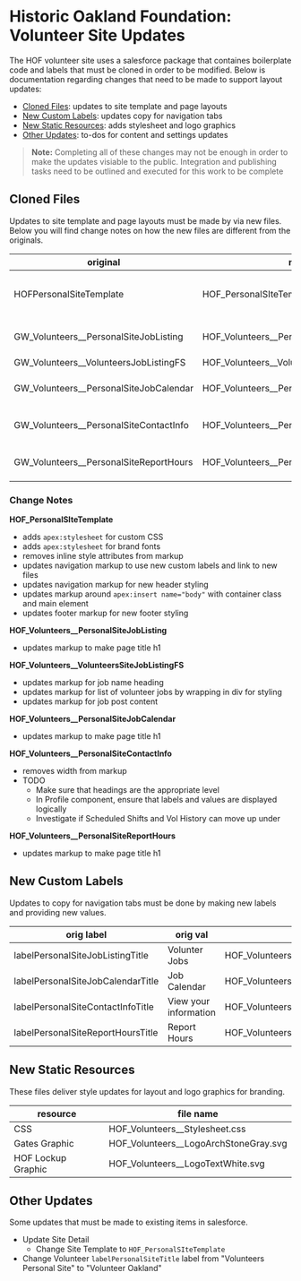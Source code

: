 # Historic Oakland Foundation: Volunteer Site Updates

The HOF volunteer site uses a salesforce package that containes boilerplate code and labels that must be cloned in order to be modified. Below is documentation regarding changes that need to be made to support layout updates:
- [Cloned Files](#cloned-files): updates to site template and page layouts
- [New Custom Labels](#new-custom-labels): updates copy for navigation tabs
- [New Static Resources](#new-static-resources): adds stylesheet and logo graphics
- [Other Updates](#other-updates): to-dos for content and settings updates

> **Note:** Completing all of these changes may not be enough in order to make the updates visiable to the public. Integration and publishing tasks need to be outlined and executed for this work to be complete

## Cloned Files

Updates to site template and page layouts must be made by via new files. Below you will find change notes on how the new files are different from the originals.

|original|new|description
|---|---|---|
HOFPersonalSiteTemplate | HOF_PersonalSIteTemplate | Site Layout (header, nav, body, footer)
GW_Volunteers__PersonalSiteJobListing | HOF_Volunteers__PersonalSiteJobListing | User Facing Page
GW_Volunteers__VolunteersJobListingFS | HOF_Volunteers__VolunteersSiteJobListingFS | Jobs Partial
GW_Volunteers__PersonalSiteJobCalendar | HOF_Volunteers__PersonalSiteJobCalendar | User Facing Page
GW_Volunteers__PersonalSiteContactInfo | HOF_Volunteers__PersonalSiteContactInfo | User Facing Page
GW_Volunteers__PersonalSiteReportHours | HOF_Volunteers__PersonalSiteReportHours | User Facing Page

### Change Notes

**HOF_PersonalSIteTemplate**
- adds `apex:stylesheet` for custom CSS
- adds `apex:stylesheet` for brand fonts
- removes inline style attributes from markup
- updates navigation markup to use new custom labels and link to new files
- updates navigation markup for new header styling
- updates markup around `apex:insert name="body"` with container class and main element
- updates footer markup for new footer styling

**HOF_Volunteers__PersonalSiteJobListing**
- updates markup to make page title h1

**HOF_Volunteers__VolunteersSiteJobListingFS**
- updates markup for job name heading 
- updates markup for list of volunteer jobs by wrapping in div for styling
- updates markup for job post content

**HOF_Volunteers__PersonalSiteJobCalendar**
- updates markup to make page title h1

**HOF_Volunteers__PersonalSiteContactInfo**
-  removes width from markup
- TODO
    - Make sure that headings are the appropriate level
    - In Profile component, ensure that labels and values are displayed logically
    - Investigate if Scheduled Shifts and Vol History can move up under 

**HOF_Volunteers__PersonalSiteReportHours**
-  updates markup to make page title h1 

## New Custom Labels

Updates to copy for navigation tabs must be done by making new labels and providing new values.

|orig label|orig val|new label|new val
|---|---|---|---|
labelPersonalSiteJobListingTitle|Volunter Jobs|HOF_Volunteers__labelPersonalSiteJobListingTitle|Volunteer Jobs
labelPersonalSiteJobCalendarTitle|Job Calendar|HOF_Volunteers__labelPersonalSiteJobCalendarTitle|Calendar
labelPersonalSiteContactInfoTitle|View your information|HOF_Volunteers__labelPersonalSiteContactInfoTitle|Your Info
labelPersonalSiteReportHoursTitle|Report Hours|HOF_Volunteers__labelPersonalSiteReportHoursTitle|Report Hours

## New Static Resources

These files deliver style updates for layout and logo graphics for branding.

|resource|file name|
|---|---|
|CSS|HOF_Volunteers__Stylesheet.css|
|Gates Graphic|HOF_Volunteers__LogoArchStoneGray.svg|
|HOF Lockup Graphic|HOF_Volunteers__LogoTextWhite.svg|

## Other Updates
Some updates that must be made to existing items in salesforce.
- Update Site Detail
    - Change Site Template to `HOF_PersonalSIteTemplate`
- Change Volunteer `labelPersonalSiteTitle` label from "Volunteers Personal Site" to "Volunteer Oakland"